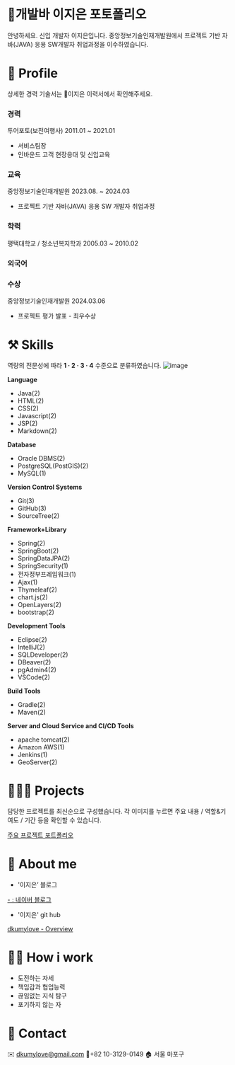 # 🌳개발바 이지은 포토폴리오

안녕하세요. 신입 개발자 이지은입니다. 중앙정보기술인재개발원에서 프로젝트 기반 자바(JAVA) 응용 SW개발자 취업과정을 이수하였습니다.

# 🔎 Profile
상세한 경력 기술서는 📎이지은 이력서에서 확인해주세요.

### 경력

투어포토(보전여행사) 2011.01 ~ 2021.01

- 서비스팀장
- 인바운드 고객 현장응대 및 신입교육

### 교육

중앙정보기술인재개발원 2023.08. ~ 2024.03

- 프로젝트 기반 자바(JAVA) 응용 SW 개발자 취업과정

### 학력

평택대학교 / 청소년복지학과 2005.03 ~ 2010.02

### 외국어

### 수상

중앙정보기술인재개발원 2024.03.06

- 프로젝트 평가 발표 - 최우수상

# ⚒️ Skills

역량의 전문성에 따라 **1 · 2 · 3 · 4** 수준으로 분류하였습니다.
![image](https://github.com/dkumylove/Portfolio/assets/146877364/5a25d423-cd1b-465e-90be-43cbf177948a)

**Language**

- Java(2)
- HTML(2)
- CSS(2)
- Javascript(2)
- JSP(2)
- Markdown(2)

**Database**

- Oracle DBMS(2)
- PostgreSQL(PostGIS)(2)
- MySQL(1)

**Version Control Systems**

- Git(3)
- GitHub(3)
- SourceTree(2)

**Framework+Library**

- Spring(2)
- SpringBoot(2)
- SpringDataJPA(2)
- SpringSecurity(1)
- 전자정부프레임워크(1)
- Ajax(1)
- Thymeleaf(2)
- chart.js(2)
- OpenLayers(2)
- bootstrap(2)

**Development Tools**

- Eclipse(2)
- IntelliJ(2)
- SQLDeveloper(2)
- DBeaver(2)
- pgAdmin4(2)
- VSCode(2)

**Build Tools**

- Gradle(2)
- Maven(2)

**Server and Cloud Service and CI/CD Tools**

- apache tomcat(2)
- Amazon AWS(1)
- Jenkins(1)
- GeoServer(2)

# 👩🏻‍💻 Projects
담당한 프로젝트를 최신순으로 구성했습니다. 각 이미지를 누르면 주요 내용 / 역할&기여도 / 기간 등을 확인할 수 있습니다.

[주요 프로젝트 포트폴리오](https://www.notion.so/7625ff6fe7bf4714b27fed69de5edaeb?pvs=21)

# 💫 About me
- '이지은’ 블로그

[- : 네이버 블로그](https://blog.naver.com/dkumylove)

- '이지은' git hub

[dkumylove - Overview](https://github.com/dkumylove)

# 🙋🏻 How i work
- 도전하는 자세
- 책임감과 협업능력
- 끊임없는 지식 탐구
- 포기하지 않는 자

# 👋 Contact
✉️ [d](mailto:marketing@wantedlab.com)kumylove@gmail.com   📱+82 10-3129-0149   🏠 서울 마포구
